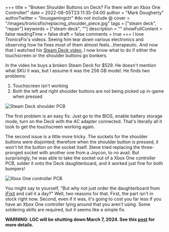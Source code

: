 +++
title = "Broken Shoulder Buttons on Deck? Fix them with an Xbox One Controller!"
date = 2022-08-05T23:11:35-04:00
author = "Mark Dougherty"
authorTwitter = "linuxgamingctr" #do not include @
cover = "/images/tronicsfix/replacing_shoulder_piece.jpg"
tags = ["steam deck", "repair"]
keywords = ["steam deck", ""]
description = ""
showFullContent = false
readingTime = false
draft = false
comments = true
+++
I love TronicsFix's videos. Seeing him tear down various electronics and observing how he fixes most of them almost feels...therapeutic. And now that I watched his [Steam Deck video](https://youtu.be/plba1p5oLg0), I now know what to do if either the touchscreen or the shoulder buttons go bonkers.

In the video he buys a broken Steam Deck for $529. He doesn't mention what SKU it was, but I assume it was the 256 GB model. He finds two problems:
1. Touchscreen isn't working
2. Both the left and right shoulder buttons are not being picked up in-game when pressed

![Steam Deck shoulder PCB](/images/tronicsfix/left_shoulder_deck_pcb.jpg)

The first problem is an easy fix. Just go to the BIOS, enable battery storage mode, turn on the Deck with the AC adapter connected. That's literally all it took to get the touchscreen working again.

The second issue is a little more tricky. The sockets for the shoulder buttons were disjointed; therefore when the shoulder button is pressed, it won't hit the button on the socket itself. Steve tried replacing the three-pronged socket with another one from a Joycon, to no avail. But surprisingly, he was able to take the socket out of a Xbox One controller PCB, solder it onto the Deck daughterboard, and it worked just fine for both bumpers!

![Xbox One controller PCB](/images/tronicsfix/xbox_one_pcb.jpg)

You might say to yourself, "But why not just order the daughterboard from [iFixit](https://www.ifixit.com/Parts/Steam_Deck) and call it a day?" Well, two reasons for that. First, the part isn't in stock right now. Second, even if it was, it's going to cost you far less if you have an Xbox One controller lying around that you aren't using. Some soldering skills are required, but it seems like a simple fix.

**WARNING: LGC will be shutting down March 7, 2024. See this [post](https://linuxgamingcentral.com/posts/the-end-of-lgc/) for more details.**
